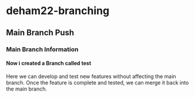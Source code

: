 # deham22-branching

## Main Branch Push

### Main Branch Information

#### Now i created a Branch called test

Here we can develop and test new features without affecting the main branch. Once the feature is complete and tested, we can merge it back into the main branch.
